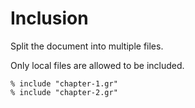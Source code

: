 # Inclusion
Split the document into multiple files.

Only local files are allowed to be included.

```gularen
% include "chapter-1.gr"
% include "chapter-2.gr"
```
